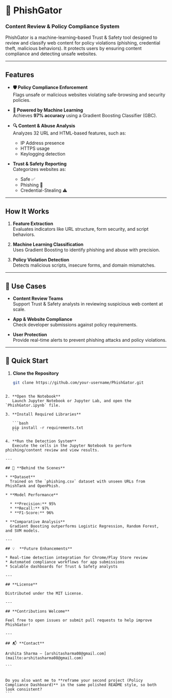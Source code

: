 
# 🐊 **PhishGator**  
### **Content Review & Policy Compliance System**  

PhishGator is a machine-learning–based Trust & Safety tool designed to review and classify web content for policy violations (phishing, credential theft, malicious behaviors). It protects users by ensuring content compliance and detecting unsafe websites.  

---

##  **Features**  

- **🛡️ Policy Compliance Enforcement**  
  Flags unsafe or malicious websites violating safe-browsing and security policies.  

- **🤖 Powered by Machine Learning**  
  Achieves **97% accuracy** using a Gradient Boosting Classifier (GBC).  

- **🔍 Content & Abuse Analysis**  
  Analyzes 32 URL and HTML-based features, such as:  
  - IP Address presence  
  - HTTPS usage  
  - Keylogging detection  

- **Trust & Safety Reporting**  
  Categorizes websites as:  
  - Safe ✅  
  - Phishing 🚨  
  - Credential-Stealing ⚠️  

---

##  **How It Works**  

1. **Feature Extraction**  
   Evaluates indicators like URL structure, form security, and script behaviors.  

2. **Machine Learning Classification**  
   Uses Gradient Boosting to identify phishing and abuse with precision.  

3. **Policy Violation Detection**  
   Detects malicious scripts, insecure forms, and domain mismatches.  

---

## 🎯 **Use Cases**  

- **Content Review Teams**  
  Support Trust & Safety analysts in reviewing suspicious web content at scale.  

- **App & Website Compliance**  
  Check developer submissions against policy requirements.  

- **User Protection**  
  Provide real-time alerts to prevent phishing attacks and policy violations.  

---

## 🚀 **Quick Start**  

1. **Clone the Repository**  
   ```bash  
   git clone https://github.com/your-username/PhishGator.git  
````

2. **Open the Notebook**
   Launch Jupyter Notebook or Jupyter Lab, and open the `PhishGator.ipynb` file.

3. **Install Required Libraries**

   ```bash
   pip install -r requirements.txt  
   ```

4. **Run the Detection System**
   Execute the cells in the Jupyter Notebook to perform phishing/content review and view results.

---

## 🧠 **Behind the Scenes**

* **Dataset**
  Trained on the `phishing.csv` dataset with unseen URLs from PhishTank and OpenPhish.

* **Model Performance**

  * **Precision:** 95%
  * **Recall:** 97%
  * **F1-Score:** 96%

* **Comparative Analysis**
  Gradient Boosting outperforms Logistic Regression, Random Forest, and SVM models.

---

## 💡  **Future Enhancements**

* Real-time detection integration for Chrome/Play Store review
* Automated compliance workflows for app submissions
* Scalable dashboards for Trust & Safety analysts

---

## **License**

Distributed under the MIT License.

---

## **Contributions Welcome**

Feel free to open issues or submit pull requests to help improve PhishGator!

---

## 📬 **Contact**

Arshita Sharma – [arshitasharma08@gmail.com](mailto:arshitasharma08@gmail.com)

```


Do you also want me to **reframe your second project (Policy Compliance Dashboard)** in the same polished README style, so both look consistent?
```
